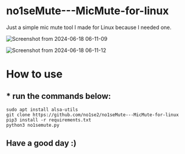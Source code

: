 # no1seMute---MicMute-for-linux
Just a simple mic mute tool I made for Linux because I needed one.

![Screenshot from 2024-06-18 06-11-09](https://github.com/no1se2/no1seMute---MicMute-for-linux/assets/98566890/3e7b182c-f980-43bf-995d-7bd1a80132e8)

![Screenshot from 2024-06-18 06-11-12](https://github.com/no1se2/no1seMute---MicMute-for-linux/assets/98566890/966bf4dd-f025-4625-948a-35031fa540b6)




# How to use
## * run the commands below:
```
sudo apt install alsa-utils
git clone https://github.com/no1se2/no1seMute---MicMute-for-linux
pip3 install -r requirements.txt
python3 no1semute.py
```


## Have a good day :)
